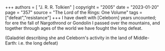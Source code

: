 +++
authors = [
  "J. R. R. Tolkien"
]
copyright = "2005"
date = "2023-01-20"
page = "357"
source = "The Lord of the Rings: One Volume"
tags = ["defeat","resistance"]
+++
I have dwelt with [Celeborn] years uncounted; for ere the fall of Nargothrond or Gondolin I passed over the mountains, and together through ages of the world we have fought the long defeat.

(Galadriel describing she and Celeborn's activity in the land of Middle-Earth: i.e. the long defeat)
